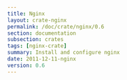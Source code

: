 ```yaml
---
title: Nginx
layout: crate-nginx
permalink: /doc/crate/nginx/0.6
section: documentation
subsection: crates
tags: [nginx-crate]
summary: Install and configure nginx
date: 2011-12-11-nginx
version: 0.6
---
```

